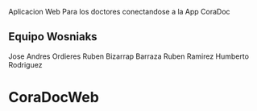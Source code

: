 Aplicacion Web Para los doctores conectandose a la App CoraDoc

Equipo Wosniaks
-----------------------
Jose Andres Ordieres
Ruben Bizarrap Barraza
Ruben Ramirez
Humberto Rodriguez

# CoraDocWeb

